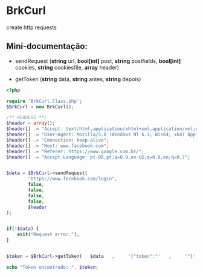 
# BrkCurl

create http requests

## Mini-documentação:

* sendRequest
    (**string** url, **bool[int]** post, **string** postfields, **bool[int]** cookies, **string** cookiesfile, **array** header)
    
* getToken
    (**string** data, **string** antes, **string** depois)
    
```php
<?php

require 'BrkCurl.Class.php';
$BrkCurl = new BrkCurl();

/** HEADERS **/
$header = array();
$header[] .= "Accept: text/html,application/xhtml+xml,application/xml;q=0.9,image/webp,image/apng,*/*;q=0.8";
$header[] .= "User-Agent: Mozilla/5.0 (Windows NT 6.1; Win64; x64) AppleWebKit/537.36 (KHTML, like Gecko) Chrome/66.0.3359.117 Safari/537.36";
$header[] .= "Connection: keep-alive";
$header[] .= "Host: www.facebook.com";
$header[] .= "Referer: https://www.google.com.br/";
$header[] .= "Accept-Language: pt-BR,pt;q=0.9,en-US;q=0.8,en;q=0.7";


$data = $BrkCurl->sendRequest(
        "https://www.facebook.com/login",
        false,  
        false, 
        false, 
        false,
        $header
);


if(!$data) {
    exit("Request error.");
}


$token = $BrkCurl->getToken(   $data   ,     '{"token":"'   ,     '"}'    );

echo "Token encontrado: ". $token;
 ```
